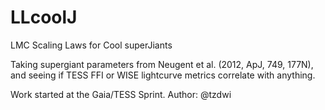 # LLcoolJ
LMC Scaling Laws for Cool superJiants


Taking supergiant parameters from Neugent et al. (2012, ApJ, 749, 177N), and seeing if TESS FFI or WISE lightcurve metrics correlate with anything.

Work started at the Gaia/TESS Sprint. Author: @tzdwi


